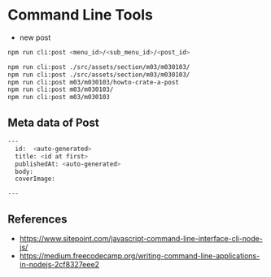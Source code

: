 # Command Line Tools

- new post

```bash
npm run cli:post <menu_id>/<sub_menu_id>/<post_id>
```

```bash
npm run cli:post ./src/assets/section/m03/m030103/
npm run cli:post ./src/assets/section/m03/m030103/
npm run cli:post m03/m030103/howto-crate-a-post
npm run cli:post m03/m030103/
npm run cli:post m03/m030103

```

## Meta data of Post

```bash
---
  id:  <auto-generated>
  title: <id at first>
  publishedAt: <auto-generated>
  body:
  coverImage:

---
```

## References

- <https://www.sitepoint.com/javascript-command-line-interface-cli-node-js/>
- <https://medium.freecodecamp.org/writing-command-line-applications-in-nodejs-2cf8327eee2>
